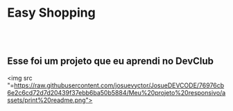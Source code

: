 <h1>Easy Shopping</h1>
<br>
<br>
<h2>Esse foi um projeto que eu aprendi no DevClub</h2>

<img src "=https://raw.githubusercontent.com/josuevyctor/JosueDEVCODE/76976cb6e2c6cd72d7d20439f37ebb6ba50b5884/Meu%20projeto%20responsivo/assets/print%20readme.png">
